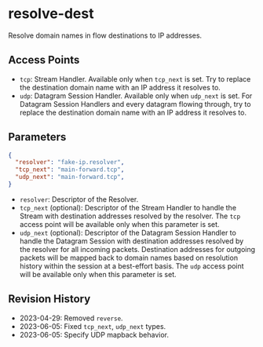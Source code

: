 # resolve-dest

Resolve domain names in flow destinations to IP addresses.

## Access Points

- `tcp`: Stream Handler. Available only when `tcp_next` is set. Try to replace the destination domain name with an IP address it resolves to.
- `udp`: Datagram Session Handler. Available only when `udp_next` is set. For Datagram Session Handlers and every datagram flowing through, try to replace the destination domain name with an IP address it resolves to.

## Parameters

```json
{
  "resolver": "fake-ip.resolver",
  "tcp_next": "main-forward.tcp",
  "udp_next": "main-forward.tcp",
}
```

- `resolver`: Descriptor of the Resolver.
- `tcp_next` (optional): Descriptor of the Stream Handler to handle the Stream with destination addresses resolved by the resolver. The `tcp` access point will be available only when this parameter is set.
- `udp_next` (optional): Descriptor of the Datagram Session Handler to handle the Datagram Session with destination addresses resolved by the resolver for all incoming packets. Destination addresses for outgoing packets will be mapped back to domain names based on resolution history within the session at a best-effort basis. The `udp` access point will be available only when this parameter is set.

## Revision History

- 2023-04-29: Removed `reverse`.
- 2023-06-05: Fixed `tcp_next`, `udp_next` types.
- 2023-06-05: Specify UDP mapback behavior.
